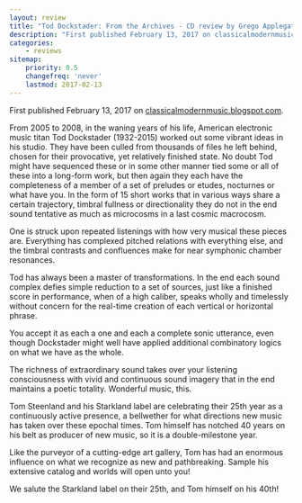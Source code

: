 ```yaml
---
layout: review
title: "Tod Dockstader: From the Archives - CD review by Grego Applegate Edwards"
description: "First published February 13, 2017 on classicalmodernmusic.blogspot.com"
categories:
    - reviews
sitemap:
    priority: 0.5
    changefreq: 'never'
    lastmod: 2017-02-13
---
```


First published February 13, 2017 on <a href="https://classicalmodernmusic.blogspot.com/2017/02/tod-dockstader-from-archives.html" target="_blank">classicalmodernmusic.blogspot.com</a>.

From 2005 to 2008, in the waning years of his life, American electronic  music titan Tod Dockstader (1932-2015) worked out some vibrant ideas in his studio. They have been culled from thousands of files he left behind, chosen for their provocative, yet relatively finished state. No doubt Tod might have sequenced these or in some other manner tied some or all of these into a long-form work, but then again they each have the completeness of a member of a set of preludes or etudes, nocturnes or what have you. In the form of 15 short works that in various ways share a certain trajectory, timbral fullness or directionality they do not in the end sound tentative as much as microcosms in a last cosmic macrocosm.

One is struck upon repeated listenings with how very musical these pieces are. Everything has complexed pitched relations with everything else, and the timbral contrasts and confluences make for near symphonic chamber resonances.

Tod has always been a master of transformations. In the end each sound complex defies simple reduction to a set of sources, just like a finished score in performance, when of a high caliber, speaks wholly and timelessly without concern for the real-time creation of each vertical or horizontal phrase.

You accept it as each a one and each a complete sonic utterance, even though  Dockstader might well have applied additional combinatory logics on what we have as the whole.

The richness of extraordinary sound takes over your listening consciousness with vivid and continuous sound imagery that in the end maintains a poetic totality. Wonderful music, this.

Tom Steenland and his Starkland label are celebrating their 25th year as a continuously active presence, a bellwether for what directions new music  has taken over these epochal times. Tom himself has notched 40 years on his belt as producer of new music, so it is a double-milestone year.

Like the purveyor of a cutting-edge art gallery, Tom has had an enormous influence on what we recognize as new and pathbreaking. Sample his extensive catalog and worlds will open unto you!

We salute the Starkland label on their 25th, and Tom himself on his 40th!

[//]: <> (https://classicalmodernmusic.blogspot.com/2017/02/tod-dockstader-from-archives.html)

